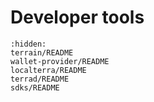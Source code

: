 # Developer tools

```{toctree}
:hidden:
terrain/README
wallet-provider/README
localterra/README
terrad/README
sdks/README
```